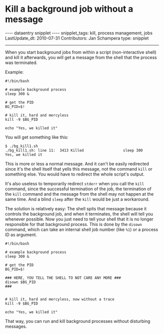 # Kill a background job without a message

\-\-\-- dataentry snipplet \-\-\-- snipplet_tags: kill, process
management, jobs LastUpdate_dt: 2010-07-31 Contributors: Jan Schampera
type: snipplet

------------------------------------------------------------------------

When you start background jobs from within a script (non-interactive
shell) and kill it afterwards, you will get a message from the shell
that the process was terminated.

Example:

    #!/bin/bash

    # example background process
    sleep 300 &

    # get the PID
    BG_PID=$!

    # kill it, hard and mercyless
    kill -9 $BG_PID

    echo "Yes, we killed it"

You will get something like this:

    $ ./bg_kill1.sh
    ./bg_kill1.sh: line 11:  3413 Killed                  sleep 300
    Yes, we killed it

This is more or less a normal message. And it can\'t be easily
redirected since it's the shell itself that yells this message, not the
command `kill` or something else. You would have to redirect the whole
script's output.

It's also useless to temporarily redirect `stderr` when you call the
`kill` command, since the successful termination of the job, the
termination of the `kill` command and the message from the shell may not
happen at the same time. And a blind `sleep` after the `kill` would be
just a workaround.

The solution is relatively easy: The shell spits that message because it
controls the background job, and when it terminates, the shell will tell
you whenever possible. Now you just need to tell your shell that it is
no longer responsible for that background process. This is done by the
`disown` command, which can take an internal shell job number (like
`%1`) or a process ID as argument.

    #!/bin/bash

    # example background process
    sleep 300 &

    # get the PID
    BG_PID=$!

    ### HERE, YOU TELL THE SHELL TO NOT CARE ANY MORE ###
    disown $BG_PID
    ###


    # kill it, hard and mercyless, now without a trace
    kill -9 $BG_PID

    echo "Yes, we killed it"

That way, you can run and kill background processes without disturbing
messages.
